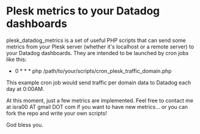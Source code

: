 Plesk metrics to your Datadog dashboards
========================================

plesk_datadog_metrics is a set of useful PHP scripts that can send some metrics from your Plesk server (whether it's localhost or a remote server) to your Datadog dashboards. They are intended to be launched by cron jobs like this:

* 0 * * * php /path/to/your/scripts/cron_plesk_traffic_domain.php

This example cron job would send traffic per domain data to Datadog each day at 0:00AM.

At this moment, just a few metrics are implemented. Feel free to contact me at isra00 AT gmail DOT com if you want to have new metrics... or you can fork the repo and write your own scripts!

God bless you.

